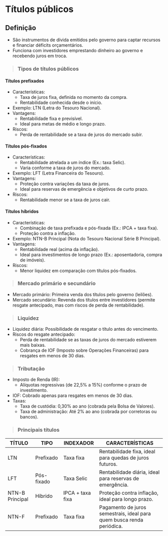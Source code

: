 # Títulos públicos

## Definição
- São instrumentos de dívida emitidos pelo governo para captar recursos e financiar déficits orçamentários.
- Funciona com investidores emprestando dinheiro ao governo e recebendo juros em troca.

> ### Tipos de títulos públicos

#### Títulos prefixados
- Características:
  - Taxa de juros fixa, definida no momento da compra.
  - Rentabilidade conhecida desde o início.
- Exemplo: LTN (Letra do Tesouro Nacional).
- Vantagens:
  - Rentabilidade fixa e previsível.
  - Ideal para metas de médio e longo prazo.
- Riscos:
  - Perda de rentabilidade se a taxa de juros do mercado subir.  

#### Títulos pós-fixados
- Características:
  - Rentabilidade atrelada a um índice (Ex.: taxa Selic).
  - Varia conforme a taxa de juros do mercado.
- Exemplo: LFT (Letra Financeira do Tesouro).
- Vantagens:
  - Proteção contra variações da taxa de juros.
  - Ideal para reservas de emergência e objetivos de curto prazo.
- Riscos:
  - Rentabilidade menor se a taxa de juros cair.

#### Títulos híbridos
- Características:
  - Combinação de taxa prefixada e pós-fixada (Ex.: IPCA + taxa fixa).
  - Proteção contra a inflação.
- Exemplo: NTN-B Principal (Nota do Tesouro Nacional Série B Principal).
- Vantagens:
  - Rentabilidade real (acima da inflação).
  - Ideal para investimentos de longo prazo (Ex.: aposentadoria, compra de imóveis).
- Riscos:
  - Menor liquidez em comparação com títulos pós-fixados.

> ### Mercado primário e secundário
- Mercado primário: Primeira venda dos títulos pelo governo (leilões).
- Mercado secundário: Revenda dos títulos entre investidores (permite resgate antecipado, mas com riscos de perda de rentabilidade).

> ### Liquidez
- Liquidez diária: Possibilidade de resgatar o título antes do vencimento.
- Riscos do resgate antecipado:
  - Perda de rentabilidade se as taxas de juros do mercado estiverem mais baixas.
  - Cobrança de IOF (Imposto sobre Operações Financeiras) para resgates em menos de 30 dias.

> ### Tributação
- Imposto de Renda (IR):
  - Alíquotas regressivas (de 22,5% a 15%) conforme o prazo de investimento.
- IOF: Cobrado apenas para resgates em menos de 30 dias.
- Taxas:
  - Taxa de custódia: 0,30% ao ano (cobrada pela Bolsa de Valores).
  - Taxa de administração: Até 2% ao ano (cobrada por corretoras ou bancos).

> ### Principais títulos

| TÍTULO              | TIPO       | INDEXADOR        | CARACTERÍSTICAS                                                       |
|---------------------|------------|------------------|-----------------------------------------------------------------------|
| LTN                 | Prefixado  | Taxa fixa        | Rentabilidade fixa, ideal para quedas de juros futuros.               |
| LFT                 | Pós-fixado | Taxa Selic       | Rentabilidade diária, ideal para reservas de emergência.              |
| NTN-B Principal     | Híbrido    | IPCA + taxa fixa | Proteção contra inflação, ideal para longo prazo.                     |
| NTN-F               | Prefixado  | Taxa fixa        | Pagamento de juros semestrais, ideal para quem busca renda periódica. |